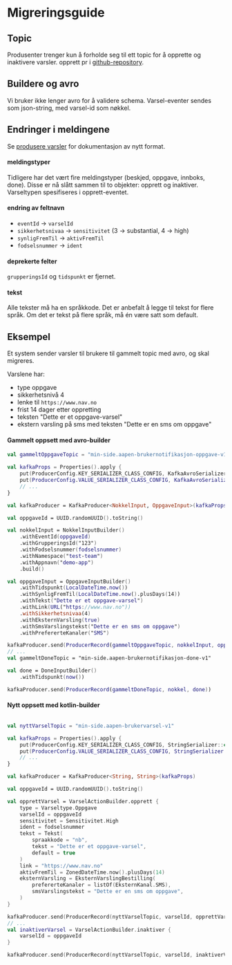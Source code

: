 # Migreringsguide 

## Topic
Produsenter trenger kun å forholde seg til ett topic for å opprette og inaktivere varsler.
opprett pr i [github-repository](https://github.com/navikt/min-side-brukervarsel-topic-iac). 

## Buildere og avro

Vi bruker ikke lenger avro for å validere schema. Varsel-eventer sendes som json-string, med varsel-id som nøkkel. 

## Endringer i meldingene
Se [produsere varsler](https://tms-dokumentasjon.intern.nav.no/varsler/produsere) for dokumentasjon av nytt format.

#### meldingstyper
Tidligere har det vært fire meldingstyper (beskjed, oppgave, innboks, done). Disse er nå slått sammen til to objekter: opprett og inaktiver. Varseltypen spesifiseres i opprett-eventet.

#### endring av feltnavn
- `eventId` -> `varselId`
- `sikkerhetsnivaa` -> `sensitivitet` (3 -> substantial, 4 -> high)
- `synligFremTil` -> `aktivFremTil`
- `fodselsnummer` -> `ident`

#### deprekerte felter

`grupperingsId` og `tidspunkt` er fjernet.

#### tekst
Alle tekster må ha en språkkode. Det er anbefalt å legge til tekst for flere språk.
Om det er tekst på flere språk, må én være satt som default.


## Eksempel

Et system sender varsler til brukere til gammelt topic med avro, og skal migreres.

Varslene har:
- type oppgave
- sikkerhetsnivå 4
- lenke til `https://www.nav.no`
- frist 14 dager etter oppretting
- teksten "Dette er et oppgave-varsel"
- ekstern varsling på sms med teksten "Dette er en sms om oppgave"

#### Gammelt oppsett med avro-builder

```kotlin
val gammeltOppgaveTopic = "min-side.aapen-brukernotifikasjon-oppgave-v1"

val kafkaProps = Properties().apply {
    put(ProducerConfig.KEY_SERIALIZER_CLASS_CONFIG, KafkaAvroSerializer::class.java)
    put(ProducerConfig.VALUE_SERIALIZER_CLASS_CONFIG, KafkaAvroSerializer::class.java)
    // ...
}

val kafkaProducer = KafkaProducer<NokkelInput, OppgaveInput>(kafkaProps)

val oppgaveId = UUID.randomUUID().toString()

val nokkelInput = NokkelInputBuilder()
    .withEventId(oppgaveId)
    .withGrupperingsId("123")
    .withFodselsnummer(fodselsnummer)
    .withNamespace("test-team")
    .withAppnavn("demo-app")
    .build()

val oppgaveInput = OppgaveInputBuilder()
    .withTidspunkt(LocalDateTime.now())
    .withSynligFremTil(LocalDateTime.now().plusDays(14))
    .withTekst("Dette er et oppgave-varsel")
    .withLink(URL("https://www.nav.no"))
    .withSikkerhetsnivaa(4)
    .withEksternVarsling(true)
    .withSmsVarslingstekst("Dette er en sms om oppgave")
    .withPrefererteKanaler("SMS")

kafkaProducer.send(ProducerRecord(gammeltOppgaveTopic, nokkelInput, oppgaveInput))
// ...
val gammeltDoneTopic = "min-side.aapen-brukernotifikasjon-done-v1"

val done = DoneInputBuilder()
    .withTidspunkt(now())

kafkaProducer.send(ProducerRecord(gammeltDoneTopic, nokkel, done))
```

#### Nytt oppsett med kotlin-builder

```kotlin

val nyttVarselTopic = "min-side.aapen-brukervarsel-v1"

val kafkaProps = Properties().apply {
    put(ProducerConfig.KEY_SERIALIZER_CLASS_CONFIG, StringSerializer::class.java)
    put(ProducerConfig.VALUE_SERIALIZER_CLASS_CONFIG, StringSerializer::class.java)
    // ...
}

val kafkaProducer = KafkaProducer<String, String>(kafkaProps)

val oppgaveId = UUID.randomUUID().toString()

val opprettVarsel = VarselActionBuilder.opprett {
    type = Varseltype.Oppgave
    varselId = oppgaveId
    sensitivitet = Sensitivitet.High
    ident = fodselsnummer
    tekst = Tekst(
        spraakkode = "nb",
        tekst = "Dette er et oppgave-varsel",
        default = true
    )
    link = "https://www.nav.no"
    aktivFremTil = ZonedDateTime.now().plusDays(14)
    eksternVarsling = EksternVarslingBestilling(
        prefererteKanaler = listOf(EksternKanal.SMS),
        smsVarslingstekst = "Dette er en sms om oppgave",
    )
}

kafkaProducer.send(ProducerRecord(nyttVarselTopic, varselId, opprettVarsel))
// ...
val inaktiverVarsel = VarselActionBuilder.inaktiver {
    varselId = oppgaveId
}

kafkaProducer.send(ProducerRecord(nyttVarselTopic, varselId, inaktiverVarsel))
```
